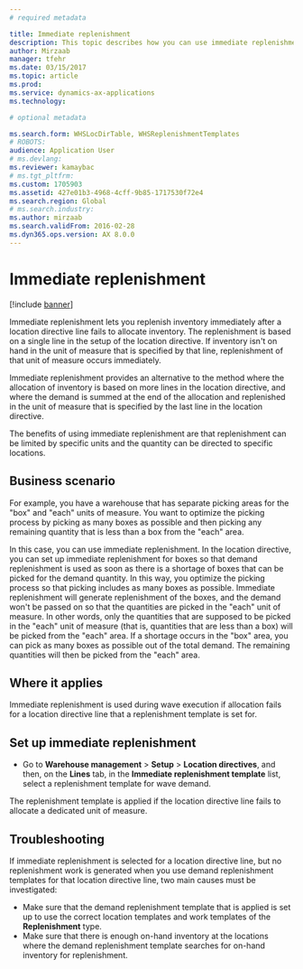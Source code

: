 ```yaml
---
# required metadata

title: Immediate replenishment
description: This topic describes how you can use immediate replenishment to replenish inventory when a location directive fails to allocate inventory.
author: Mirzaab
manager: tfehr
ms.date: 03/15/2017
ms.topic: article
ms.prod: 
ms.service: dynamics-ax-applications
ms.technology: 

# optional metadata

ms.search.form: WHSLocDirTable, WHSReplenishmentTemplates
# ROBOTS: 
audience: Application User
# ms.devlang: 
ms.reviewer: kamaybac
# ms.tgt_pltfrm: 
ms.custom: 1705903
ms.assetid: 427e01b3-4968-4cff-9b85-1717530f72e4
ms.search.region: Global
# ms.search.industry: 
ms.author: mirzaab
ms.search.validFrom: 2016-02-28
ms.dyn365.ops.version: AX 8.0.0
---
```


# Immediate replenishment

[!include [banner](../includes/banner.md)]

Immediate replenishment lets you replenish inventory immediately after a location directive line fails to allocate inventory. The replenishment is based on a single line in the setup of the location directive. If inventory isn't on hand in the unit of measure that is specified by that line, replenishment of that unit of measure occurs immediately.

Immediate replenishment provides an alternative to the method where the allocation of inventory is based on more lines in the location directive, and where the demand is summed at the end of the allocation and replenished in the unit of measure that is specified by the last line in the location directive.

The benefits of using immediate replenishment are that replenishment can be limited by specific units and the quantity can be directed to specific locations.

## Business scenario

For example, you have a warehouse that has separate picking areas for the "box" and "each" units of measure. You want to optimize the picking process by picking as many boxes as possible and then picking any remaining quantity that is less than a box from the "each" area.

In this case, you can use immediate replenishment. In the location directive, you can set up immediate replenishment for boxes so that demand replenishment is used as soon as there is a shortage of boxes that can be picked for the demand quantity. In this way, you optimize the picking process so that picking includes as many boxes as possible. Immediate replenishment will generate replenishment of the boxes, and the demand won't be passed on so that the quantities are picked in the "each" unit of measure. In other words, only the quantities that are supposed to be picked in the "each" unit of measure (that is, quantities that are less than a box) will be picked from the "each" area. If a shortage occurs in the "box" area, you can pick as many boxes as possible out of the total demand. The remaining quantities will then be picked from the "each" area.

## Where it applies

Immediate replenishment is used during wave execution if allocation fails for a location directive line that a replenishment template is set for.

## Set up immediate replenishment

- Go to **Warehouse management** \> **Setup** \> **Location directives**, and then, on the **Lines** tab, in the **Immediate replenishment template** list, select a replenishment template for wave demand.

The replenishment template is applied if the location directive line fails to allocate a dedicated unit of measure.

## Troubleshooting

If immediate replenishment is selected for a location directive line, but no replenishment work is generated when you use demand replenishment templates for that location directive line, two main causes must be investigated:

- Make sure that the demand replenishment template that is applied is set up to use the correct location templates and work templates of the **Replenishment** type.
- Make sure that there is enough on-hand inventory at the locations where the demand replenishment template searches for on-hand inventory for replenishment.

